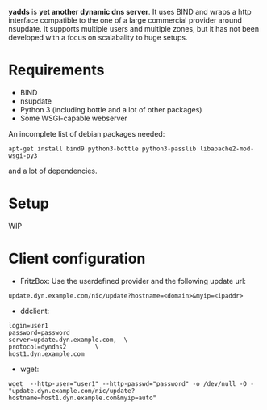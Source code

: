 **yadds** is **yet another dynamic dns server**. It uses BIND and wraps a http 
interface compatible to the one of a large commercial provider around nsupdate. 
It supports multiple users and multiple zones, but it has not been developed 
with a focus on scalabality to huge setups.

Requirements
============
 * BIND
 * nsupdate
 * Python 3 (including bottle and a lot of other packages)
 * Some WSGI-capable webserver

An incomplete list of debian packages needed:
```
apt-get install bind9 python3-bottle python3-passlib libapache2-mod-wsgi-py3
```
and a lot of dependencies.


Setup
=====

WIP


Client configuration
====================

 * FritzBox:
Use the userdefined provider and the following update url:
```
update.dyn.example.com/nic/update?hostname=<domain>&myip=<ipaddr>
```
 * ddclient:
```
login=user1
password=password
server=update.dyn.example.com,	\
protocol=dyndns2		\
host1.dyn.example.com
```
 * wget:
```
wget  --http-user="user1" --http-passwd="password" -o /dev/null -O -  "update.dyn.example.com/nic/update?hostname=host1.dyn.example.com&myip=auto"
```
